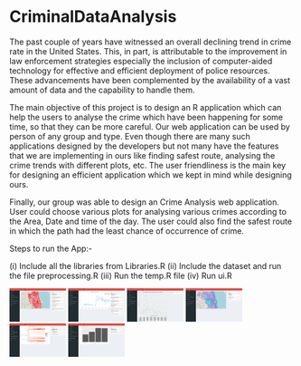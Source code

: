 # CriminalDataAnalysis

The past couple of years have witnessed an overall declining trend in crime rate in the United States. This, in part, is attributable to the improvement in law enforcement strategies especially the inclusion of computer-aided technology for effective and efficient deployment of police resources. These advancements have been complemented by the availability of a vast amount of data and the capability to handle them.

The main objective of this project is to design an R application which can help the users to analyse the crime which have been happening for some time, so that they can be more careful. Our web application can be used by person of any group and type. Even though there are many such applications designed by the developers but not many have the features that we are implementing in ours like finding safest route, analysing the crime trends with different plots, etc. The user friendliness is the main key for designing an efficient application which we kept in mind while designing ours.

Finally, our group was able to design an Crime Analysis web application. User could choose various plots for analysing various crimes according to the Area, Date and time of the day. The user could also find the safest route in which the path had the least chance of occurrence of crime.

Steps to run the App:-

(i) Include all the libraries from Libraries.R  (ii) Include the dataset and run the file preprocessing.R   (iii) Run the temp.R file   (iv) Run ui.R


<img src="https://github.com/abhishekmangla59/CriminalDataAnalysis/blob/master/docs/img1.png" width="100">
<img src="https://github.com/abhishekmangla59/CriminalDataAnalysis/blob/master/docs/img2.png" width="100">
<img src="https://github.com/abhishekmangla59/CriminalDataAnalysis/blob/master/docs/img3.png" width="100">
<img src="https://github.com/abhishekmangla59/CriminalDataAnalysis/blob/master/docs/img4.png" width="100">
<img src="https://github.com/abhishekmangla59/CriminalDataAnalysis/blob/master/docs/img5.png" width="100">
<img src="https://github.com/abhishekmangla59/CriminalDataAnalysis/blob/master/docs/img6.png" width="100">
